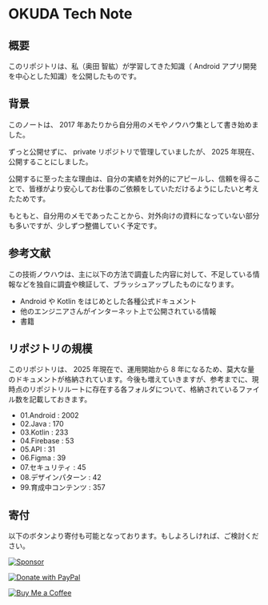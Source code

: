 # OKUDA Tech Note

## 概要

このリポジトリは、私（奥田 智紘）が学習してきた知識（ Android アプリ開発を中心とした知識）を公開したものです。


## 背景

このノートは、 2017 年あたりから自分用のメモやノウハウ集として書き始めました。

ずっと公開せずに、 private リポジトリで管理していましたが、 2025 年現在、公開することにしました。

公開するに至った主な理由は、自分の実績を対外的にアピールし、信頼を得ることで、皆様がより安心してお仕事のご依頼をしていただけるようにしたいと考えたためです。

もともと、自分用のメモであったことから、対外向けの資料になっていない部分も多いですが、少しずつ整備していく予定です。


## 参考文献

この技術ノウハウは、主に以下の方法で調査した内容に対して、不足している情報などを独自に調査や検証して、ブラッシュアップしたものになります。

- Android や Kotlin をはじめとした各種公式ドキュメント
- 他のエンジニアさんがインターネット上で公開されている情報
- 書籍


## リポジトリの規模

このリポジトリは、 2025 年現在で、運用開始から 8 年になるため、莫大な量のドキュメントが格納されています。今後も増えていきますが、参考までに、現時点のリポジトリルートに存在する各フォルダについて、格納されているファイル数を記載しておきます。

- 01.Android : 2002
- 02.Java : 170
- 03.Kotlin : 233
- 04.Firebase : 53
- 05.API : 31
- 06.Figma : 39
- 07.セキュリティ : 45
- 08.デザインパターン : 42
- 99.育成中コンテンツ : 357


## 寄付

以下のボタンより寄付も可能となっております。もしよろしければ、ご検討ください。

<!-- GitHub Sponsors -->
[![Sponsor](https://img.shields.io/badge/Github%20Sponsor-💛-ebebeb?style=flat)](https://github.com/sponsors/okuda0715tech)

<!-- PayPal -->
[![Donate with PayPal](https://img.shields.io/badge/PayPal-💲-bedafa?logo=paypal&style=flat)](https://www.paypal.me/okudatomohiro)

<!-- Buy Me a Coffee -->
[![Buy Me a Coffee](https://img.shields.io/badge/Buy%20Me%20a%20Coffee-☕-FFDD00?style=flat)](https://buymeacoffee.com/okuda.tomohiro)

